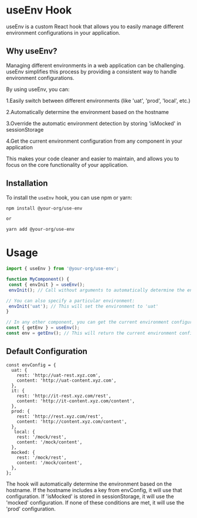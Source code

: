 # useEnv Hook
useEnv is a custom React hook that allows you to easily manage different environment configurations in your application.

## Why useEnv?
Managing different environments in a web application can be challenging. useEnv simplifies this process by providing a consistent way to handle environment configurations.

By using useEnv, you can:

1.Easily switch between different environments (like 'uat', 'prod', 'local', etc.)

2.Automatically determine the environment based on the hostname

3.Override the automatic environment detection by storing 'isMocked' in sessionStorage

4.Get the current environment configuration from any component in your application

This makes your code cleaner and easier to maintain, and allows you to focus on the core functionality of your application.

## Installation

To install the `useEnv` hook, you can use npm or yarn:

```sh
npm install @your-org/use-env

or 

yarn add @your-org/use-env
```

# Usage 

```jsx
import { useEnv } from '@your-org/use-env';

function MyComponent() {
 const { envInit } = useEnv(); 
 envInit(); // Call without arguments to automatically determine the environment

// You can also specify a particular environment:
 envInit('uat'); // This will set the environment to 'uat'
}

// In any other component, you can get the current environment configuration:
const { getEnv } = useEnv();
const env = getEnv(); // This will return the current environment configuration
```



## Default Configuration
```Js
const envConfig = {
  uat: {
    rest: 'http://uat-rest.xyz.com',
    content: 'http://uat-content.xyz.com',
  },
  it: {
    rest: 'http://it-rest.xyz.com/rest',
    content: 'http://it-content.xyz.com/content',
  },
  prod: {
    rest: 'http://rest.xyz.com/rest',
    content: 'http://content.xyz.com/content',
  },
   local: {
    rest: '/mock/rest',
    content: '/mock/content',
  },
  mocked: {
    rest: '/mock/rest',
    content: '/mock/content',
  },
};
``````

The hook will automatically determine the environment based on the hostname. If the hostname includes a key from envConfig, it will use that configuration. If 'isMocked' is stored in sessionStorage, it will use the 'mocked' configuration. If none of these conditions are met, it will use the 'prod' configuration.


